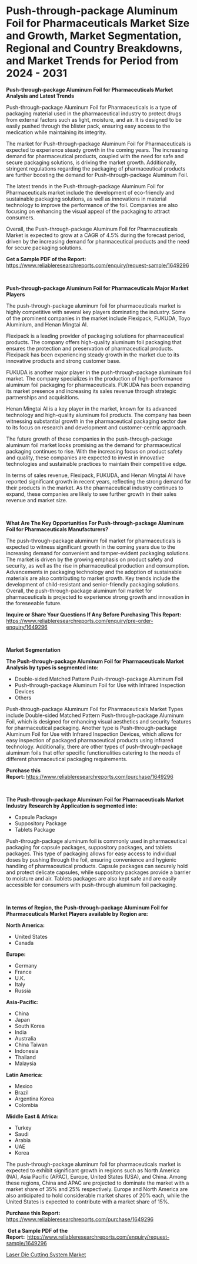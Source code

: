 <p><h1>Push-through-package Aluminum Foil for Pharmaceuticals Market Size and Growth, Market Segmentation, Regional and Country Breakdowns, and Market Trends for Period from 2024 -  2031</h1></p><p><strong>Push-through-package Aluminum Foil for Pharmaceuticals Market Analysis and Latest Trends</strong></p>
<p><p>Push-through-package Aluminum Foil for Pharmaceuticals is a type of packaging material used in the pharmaceutical industry to protect drugs from external factors such as light, moisture, and air. It is designed to be easily pushed through the blister pack, ensuring easy access to the medication while maintaining its integrity.</p><p>The market for Push-through-package Aluminum Foil for Pharmaceuticals is expected to experience steady growth in the coming years. The increasing demand for pharmaceutical products, coupled with the need for safe and secure packaging solutions, is driving the market growth. Additionally, stringent regulations regarding the packaging of pharmaceutical products are further boosting the demand for Push-through-package Aluminum Foil.</p><p>The latest trends in the Push-through-package Aluminum Foil for Pharmaceuticals market include the development of eco-friendly and sustainable packaging solutions, as well as innovations in material technology to improve the performance of the foil. Companies are also focusing on enhancing the visual appeal of the packaging to attract consumers.</p><p>Overall, the Push-through-package Aluminum Foil for Pharmaceuticals Market is expected to grow at a CAGR of 4.5% during the forecast period, driven by the increasing demand for pharmaceutical products and the need for secure packaging solutions.</p></p>
<p><strong>Get a Sample PDF of the Report:&nbsp;</strong> <a href="https://www.reliableresearchreports.com/enquiry/request-sample/1649296">https://www.reliableresearchreports.com/enquiry/request-sample/1649296</a></p>
<p>&nbsp;</p>
<p><strong>Push-through-package Aluminum Foil for Pharmaceuticals Major Market Players</strong></p>
<p><p>The push-through-package aluminum foil for pharmaceuticals market is highly competitive with several key players dominating the industry. Some of the prominent companies in the market include Flexipack, FUKUDA, Toyo Aluminium, and Henan Mingtai Al.</p><p>Flexipack is a leading provider of packaging solutions for pharmaceutical products. The company offers high-quality aluminum foil packaging that ensures the protection and preservation of pharmaceutical products. Flexipack has been experiencing steady growth in the market due to its innovative products and strong customer base.</p><p>FUKUDA is another major player in the push-through-package aluminum foil market. The company specializes in the production of high-performance aluminum foil packaging for pharmaceuticals. FUKUDA has been expanding its market presence and increasing its sales revenue through strategic partnerships and acquisitions.</p><p>Henan Mingtai Al is a key player in the market, known for its advanced technology and high-quality aluminum foil products. The company has been witnessing substantial growth in the pharmaceutical packaging sector due to its focus on research and development and customer-centric approach.</p><p>The future growth of these companies in the push-through-package aluminum foil market looks promising as the demand for pharmaceutical packaging continues to rise. With the increasing focus on product safety and quality, these companies are expected to invest in innovative technologies and sustainable practices to maintain their competitive edge.</p><p>In terms of sales revenue, Flexipack, FUKUDA, and Henan Mingtai Al have reported significant growth in recent years, reflecting the strong demand for their products in the market. As the pharmaceutical industry continues to expand, these companies are likely to see further growth in their sales revenue and market size.</p></p>
<p>&nbsp;</p>
<p><strong>What Are The Key Opportunities For Push-through-package Aluminum Foil for Pharmaceuticals Manufacturers?</strong></p>
<p><p>The push-through-package aluminum foil market for pharmaceuticals is expected to witness significant growth in the coming years due to the increasing demand for convenient and tamper-evident packaging solutions. The market is driven by the growing emphasis on product safety and security, as well as the rise in pharmaceutical production and consumption. Advancements in packaging technology and the adoption of sustainable materials are also contributing to market growth. Key trends include the development of child-resistant and senior-friendly packaging solutions. Overall, the push-through-package aluminum foil market for pharmaceuticals is projected to experience strong growth and innovation in the foreseeable future.</p></p>
<p><strong>Inquire or Share Your Questions If Any Before Purchasing This Report:</strong> <a href="https://www.reliableresearchreports.com/enquiry/pre-order-enquiry/1649296">https://www.reliableresearchreports.com/enquiry/pre-order-enquiry/1649296</a></p>
<p>&nbsp;</p>
<p><strong>Market Segmentation</strong></p>
<p><strong>The Push-through-package Aluminum Foil for Pharmaceuticals Market Analysis by types is segmented into:</strong></p>
<p><ul><li>Double-sided Matched Pattern Push-through-package Aluminum Foil</li><li>Push-through-package Aluminum Foil for Use with Infrared Inspection Devices</li><li>Others</li></ul></p>
<p><p>Push-through-package Aluminum Foil for Pharmaceuticals Market Types include Double-sided Matched Pattern Push-through-package Aluminum Foil, which is designed for enhancing visual aesthetics and security features for pharmaceutical packaging. Another type is Push-through-package Aluminum Foil for Use with Infrared Inspection Devices, which allows for easy inspection of packaged pharmaceutical products using infrared technology. Additionally, there are other types of push-through-package aluminum foils that offer specific functionalities catering to the needs of different pharmaceutical packaging requirements.</p></p>
<p><strong>Purchase this Report:&nbsp;</strong><a href="https://www.reliableresearchreports.com/purchase/1649296">https://www.reliableresearchreports.com/purchase/1649296</a></p>
<p>&nbsp;</p>
<p><strong>The Push-through-package Aluminum Foil for Pharmaceuticals Market Industry Research by Application is segmented into:</strong></p>
<p><ul><li>Capsule Package</li><li>Suppository Package</li><li>Tablets Package</li></ul></p>
<p><p>Push-through-package aluminum foil is commonly used in pharmaceutical packaging for capsule packages, suppository packages, and tablets packages. This type of packaging allows for easy access to individual doses by pushing through the foil, ensuring convenience and hygienic handling of pharmaceutical products. Capsule packages can securely hold and protect delicate capsules, while suppository packages provide a barrier to moisture and air. Tablets packages are also kept safe and are easily accessible for consumers with push-through aluminum foil packaging.</p></p>
<p>&nbsp;</p>
<p><strong>In terms of Region, the Push-through-package Aluminum Foil for Pharmaceuticals Market Players available by Region are:</strong></p>
<p>
    <p> <strong> North America: </strong>
        <ul>
            <li>United States</li>
            <li>Canada</li>
        </ul>
        </p> 
    <p> <strong> Europe: </strong>
        <ul>
            <li>Germany</li>
            <li>France</li>
            <li>U.K.</li>
            <li>Italy</li>
            <li>Russia</li>
        </ul>
        </p> 
    <p> <strong> Asia-Pacific: </strong>
        <ul>
            <li>China</li>
            <li>Japan</li>
            <li>South Korea</li>
            <li>India</li>
            <li>Australia</li>
            <li>China Taiwan</li>
            <li>Indonesia</li>
            <li>Thailand</li>
            <li>Malaysia</li>
        </ul>
        </p> 
    <p> <strong> Latin America: </strong>
        <ul>
            <li>Mexico</li>
            <li>Brazil</li>
            <li>Argentina Korea</li>
            <li>Colombia</li>
        </ul>
        </p> 
    <p> <strong> Middle East & Africa: </strong>
        <ul>
            <li>Turkey</li>
            <li>Saudi</li>
            <li>Arabia</li>
            <li>UAE</li>
            <li>Korea</li>
        </ul>
    </p>
    </p>
<p><p>The push-through-package aluminum foil for pharmaceuticals market is expected to exhibit significant growth in regions such as North America (NA), Asia Pacific (APAC), Europe, United States (USA), and China. Among these regions, China and APAC are projected to dominate the market with a market share of 35% and 25% respectively. Europe and North America are also anticipated to hold considerable market shares of 20% each, while the United States is expected to contribute with a market share of 15%.</p></p>
<p><strong>Purchase this Report: </strong><a href="https://www.reliableresearchreports.com/purchase/1649296">https://www.reliableresearchreports.com/purchase/1649296</a></p>
<p>&nbsp;<strong>Get a Sample PDF of the Report:&nbsp;&nbsp;</strong><a href="https://www.reliableresearchreports.com/enquiry/request-sample/1649296">https://www.reliableresearchreports.com/enquiry/request-sample/1649296</a></p>
<p><strong></strong></p>
<p><p><a href="https://github.com/pgtimber/Market-Research-Report-List-1/blob/main/laser-die-cutting-system-market.md">Laser Die Cutting System Market</a></p></p>